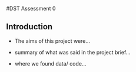 #DST Assessment 0

## Introduction

* The aims of this project were...

* summary of what was said in the project brief...

* where we found data/ code...


